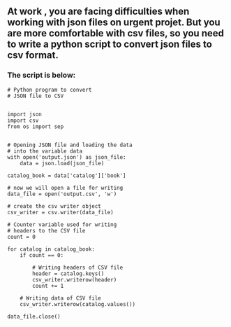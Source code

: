 ## At work , you are facing difficulties when working with json files on urgent projet. But you are more comfortable with csv files, so you need to write a python script to convert json files to csv format.

### The script is below:

```
# Python program to convert
# JSON file to CSV


import json
import csv
from os import sep


# Opening JSON file and loading the data
# into the variable data
with open('output.json') as json_file:
	data = json.load(json_file)

catalog_book = data['catalog']['book']

# now we will open a file for writing
data_file = open('output.csv', 'w')

# create the csv writer object
csv_writer = csv.writer(data_file)

# Counter variable used for writing
# headers to the CSV file
count = 0

for catalog in catalog_book:
	if count == 0:

		# Writing headers of CSV file
		header = catalog.keys()
		csv_writer.writerow(header)
		count += 1

	# Writing data of CSV file
	csv_writer.writerow(catalog.values())

data_file.close()

```
